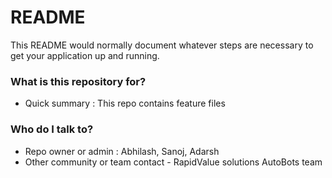 # README #

This README would normally document whatever steps are necessary to get your application up and running.

### What is this repository for? ###

* Quick summary : This repo contains feature files

### Who do I talk to? ###

* Repo owner or admin : Abhilash, Sanoj, Adarsh
* Other community or team contact - RapidValue solutions AutoBots team